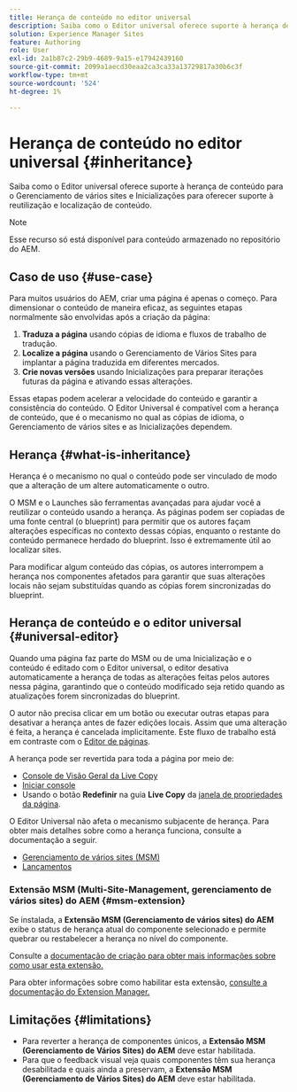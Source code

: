 ```yaml
---
title: Herança de conteúdo no editor universal
description: Saiba como o Editor universal oferece suporte à herança de conteúdo para o Gerenciamento de vários sites e Inicializações para oferecer suporte à reutilização e localização de conteúdo.
solution: Experience Manager Sites
feature: Authoring
role: User
exl-id: 2a1b87c2-29b9-4689-9a15-e17942439160
source-git-commit: 2099a1aecd30eaa2ca3ca33a13729817a30b6c3f
workflow-type: tm+mt
source-wordcount: '524'
ht-degree: 1%

---
```


# Herança de conteúdo no editor universal {#inheritance}

Saiba como o Editor universal oferece suporte à herança de conteúdo para o Gerenciamento de vários sites e Inicializações para oferecer suporte à reutilização e localização de conteúdo.

>[!NOTE]
>
>Esse recurso só está disponível para conteúdo armazenado no repositório do AEM.

## Caso de uso {#use-case}

Para muitos usuários do AEM, criar uma página é apenas o começo. Para dimensionar o conteúdo de maneira eficaz, as seguintes etapas normalmente são envolvidas após a criação da página:

1. **Traduza a página** usando cópias de idioma e fluxos de trabalho de tradução.
1. **Localize a página** usando o Gerenciamento de Vários Sites para implantar a página traduzida em diferentes mercados.
1. **Crie novas versões** usando Inicializações para preparar iterações futuras da página e ativando essas alterações.

Essas etapas podem acelerar a velocidade do conteúdo e garantir a consistência do conteúdo. O Editor Universal é compatível com a herança de conteúdo, que é o mecanismo no qual as cópias de idioma, o Gerenciamento de vários sites e as Inicializações dependem.

## Herança {#what-is-inheritance}

Herança é o mecanismo no qual o conteúdo pode ser vinculado de modo que a alteração de um altere automaticamente o outro.

O MSM e o Launches são ferramentas avançadas para ajudar você a reutilizar o conteúdo usando a herança. As páginas podem ser copiadas de uma fonte central (o blueprint) para permitir que os autores façam alterações específicas no contexto dessas cópias, enquanto o restante do conteúdo permanece herdado do blueprint. Isso é extremamente útil ao localizar sites.

Para modificar algum conteúdo das cópias, os autores interrompem a herança nos componentes afetados para garantir que suas alterações locais não sejam substituídas quando as cópias forem sincronizadas do blueprint.

## Herança de conteúdo e o editor universal {#universal-editor}

Quando uma página faz parte do MSM ou de uma Inicialização e o conteúdo é editado com o Editor universal, o editor desativa automaticamente a herança de todas as alterações feitas pelos autores nessa página, garantindo que o conteúdo modificado seja retido quando as atualizações forem sincronizadas do blueprint.

O autor não precisa clicar em um botão ou executar outras etapas para desativar a herança antes de fazer edições locais. Assim que uma alteração é feita, a herança é cancelada implicitamente. Este fluxo de trabalho está em contraste com o [Editor de páginas](/help/sites-cloud/authoring/page-editor/edit-content.md#inherited-components).

A herança pode ser revertida para toda a página por meio de:

* [Console de Visão Geral da Live Copy](/help/sites-cloud/administering/msm/live-copy-overview.md)
* [Iniciar console](/help/sites-cloud/authoring/launches/overview.md#the-launches-console)
* Usando o botão **Redefinir** na guia **Live Copy** da [janela de propriedades da página](/help/sites-cloud/authoring/sites-console/page-properties.md).

O Editor Universal não afeta o mecanismo subjacente de herança. Para obter mais detalhes sobre como a herança funciona, consulte a documentação a seguir.

* [Gerenciamento de vários sites (MSM)](/help/sites-cloud/administering/msm/overview.md)
* [Lançamentos](/help/sites-cloud/authoring/launches/overview.md)

### Extensão MSM (Multi-Site-Management, gerenciamento de vários sites) do AEM {#msm-extension}

Se instalada, a **Extensão MSM (Gerenciamento de vários sites) do AEM** exibe o status de herança atual do componente selecionado e permite quebrar ou restabelecer a herança no nível do componente.

Consulte a [documentação de criação para obter mais informações sobre como usar esta extensão.](/help/sites-cloud/authoring/universal-editor/authoring.md#inheritance)

Para obter informações sobre como habilitar esta extensão, [consulte a documentação do Extension Manager.](https://developer.adobe.com/uix/docs/extension-manager/feature-highlights/#enablingdisabling-extensions)

## Limitações {#limitations}

* Para reverter a herança de componentes únicos, a **Extensão MSM (Gerenciamento de Vários Sites) do AEM** deve estar habilitada.
* Para que o feedback visual veja quais componentes têm sua herança desabilitada e quais ainda a preservam, a **Extensão MSM (Gerenciamento de Vários Sites) do AEM** deve estar habilitada.
